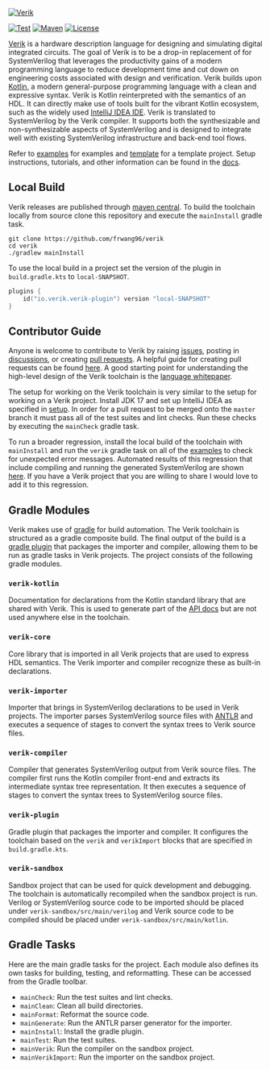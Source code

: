 [![Verik](https://verik.io/img/logo-banner.svg)](https://verik.io)

[![Test](https://github.com/frwang96/verik/actions/workflows/Sanity.yml/badge.svg)](
https://github.com/frwang96/verik)
[![Maven](https://img.shields.io/maven-central/v/io.verik/verik-core)](
https://search.maven.org/search?q=io.verik)
[![License](https://img.shields.io/badge/License-Apache%202.0-blue.svg)](
https://opensource.org/licenses/Apache-2.0)


[Verik](https://verik.io) is a hardware description language for designing and simulating digital integrated circuits.
The goal of Verik is to be a drop-in replacement of for SystemVerilog that leverages the productivity gains of a modern
programming language to reduce development time and cut down on engineering costs associated with design and
verification.
Verik builds upon [Kotlin](https://kotlinlang.org), a modern general-purpose programming language with a clean and
expressive syntax.
Verik is Kotlin reinterpreted with the semantics of an HDL.
It can directly make use of tools built for the vibrant Kotlin ecosystem, such as the widely used
[IntelliJ IDEA IDE](https://www.jetbrains.com/idea/).
Verik is translated to SystemVerilog by the Verik compiler.
It supports both the synthesizable and non-synthesizable aspects of SystemVerilog and is designed to integrate well with
existing SystemVerilog infrastructure and back-end tool flows.

Refer to [examples](https://github.com/frwang96/verik-examples) for examples and
[template](https://github.com/frwang96/verik-template) for a template project.
Setup instructions, tutorials, and other information can be found in the [docs](https://verik.io/docs/overview).

## Local Build

Verik releases are published through [maven central](https://search.maven.org/search?q=io.verik).
To build the toolchain locally from source clone this repository and execute the `mainInstall` gradle task.

```
git clone https://github.com/frwang96/verik
cd verik
./gradlew mainInstall
```

To use the local build in a project set the version of the plugin in `build.gradle.kts` to `local-SNAPSHOT`.

```kotlin
plugins {
    id("io.verik.verik-plugin") version "local-SNAPSHOT"
}
```

## Contributor Guide

Anyone is welcome to contribute to Verik by raising [issues](https://github.com/frwang96/verik/issues), posting in
[discussions](https://github.com/frwang96/verik/discussions), or creating
[pull requests](https://github.com/frwang96/verik/pulls).
A helpful guide for creating pull requests can be found
[here](https://www.freecodecamp.org/news/how-to-make-your-first-pull-request-on-github-3/).
A good starting point for understanding the high-level design of the Verik toolchain is the
[language whitepaper](https://verik.io/pdf/whitepaper.pdf).

The setup for working on the Verik toolchain is very similar to the setup for working on a Verik project.
Install JDK 17 and set up IntelliJ IDEA as specified in [setup](https://verik.io/docs/setup).
In order for a pull request to be merged onto the `master` branch it must pass all of the test suites and lint checks.
Run these checks by executing the `mainCheck` gradle task.

To run a broader regression, install the local build of the toolchain with `mainInstall` and run the `verik` gradle task
on all of the [examples](https://github.com/frwang96/verik-examples) to check for unexpected error messages.
Automated results of this regression that include compiling and running the generated SystemVerilog are shown
[here](https://verik.io/docs/regression).
If you have a Verik project that you are willing to share I would love to add it to this regression.

## Gradle Modules

Verik makes use of [gradle](https://gradle.org) for build automation.
The Verik toolchain is structured as a gradle composite build.
The final output of the build is a [gradle plugin](https://plugins.gradle.org/plugin/io.verik.verik-plugin) that
packages the importer and compiler, allowing them to be run as gradle tasks in Verik projects.
The project consists of the following gradle modules.

### `verik-kotlin`
Documentation for declarations from the Kotlin standard library that are shared with Verik.
This is used to generate part of the [API docs](https://verik.io/api/-verik/io.verik.kotlin/index.html) but are not used
anywhere else in the toolchain.

### `verik-core`
Core library that is imported in all Verik projects that are used to express HDL semantics.
The Verik importer and compiler recognize these as built-in declarations.

### `verik-importer`
Importer that brings in SystemVerilog declarations to be used in Verik projects. 
The importer parses SystemVerilog source files with [ANTLR](https://www.antlr.org) and executes a sequence of stages
to convert the syntax trees to Verik source files.

### `verik-compiler`
Compiler that generates SystemVerilog output from Verik source files.
The compiler first runs the Kotlin compiler front-end and extracts its intermediate syntax tree representation.
It then executes a sequence of stages to convert the syntax trees to SystemVerilog source files.

### `verik-plugin`
Gradle plugin that packages the importer and compiler.
It configures the toolchain based on the `verik` and `verikImport` blocks that are specified in `build.gradle.kts`.

### `verik-sandbox`
Sandbox project that can be used for quick development and debugging.
The toolchain is automatically recompiled when the sandbox project is run.
Verilog or SystemVerilog source code to be imported should be placed under `verik-sandbox/src/main/verilog` and Verik
source code to be compiled should be placed under `verik-sandbox/src/main/kotlin`.

## Gradle Tasks

Here are the main gradle tasks for the project.
Each module also defines its own tasks for building, testing, and reformatting.
These can be accessed from the Gradle toolbar.

- `mainCheck`: Run the test suites and lint checks.
- `mainClean`: Clean all build directories.
- `mainFormat`: Reformat the source code.
- `mainGenerate`: Run the ANTLR parser generator for the importer.
- `mainInstall`: Install the gradle plugin.
- `mainTest`: Run the test suites.
- `mainVerik`: Run the compiler on the sandbox project.
- `mainVerikImport`: Run the importer on the sandbox project.

